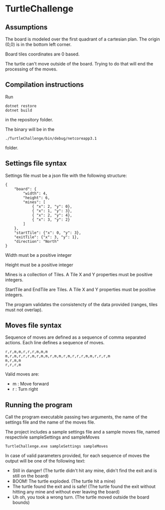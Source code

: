 # TurtleChallenge

## Assumptions
The board is modeled over the first quadrant of a cartesian plan. The origin (0,0) is in the bottom left corner.

Board tiles coordinates are 0 based.

The turtle can't move outside of the board. Trying to do that will end the processing of the moves.

## Compilation instructions
Run
```
dotnet restore
dotnet build
```
in the repository folder.

The binary will be in the 
``` 
./TurtleChallenge/bin/debug/netcoreapp3.1
```
folder.

## Settings file syntax
Settings file must be a json file with the following structure:
```
{
	"board": {
		"width": 4,
		"height": 6,
		"mines": [
			{ "x": 2, "y": 0},
			{ "x": 1, "y": 3},
			{ "x": 2, "y": 4},
			{ "x": 3, "y": 2}
		]
	},
	"startTile": {"x": 0, "y": 3},
	"exitTile": {"x": 3, "y": 1},
	"direction": "North"
}
```
Width must be a positive integer

Height must be a positive integer

Mines is a collection of Tiles. A Tile X and Y properties must be positive integers.

StartTile and EndTile are Tiles. A Tile X and Y properties must be positive integers.

The program validates the consistencty of the data provided (ranges, tiles must not overlap).


## Moves file syntax
Sequence of moves are defined as a sequence of comma separated actions. Each line defines a sequence of moves.
```
r,r,m,m,r,r,r,m,m,m
m,r,m,r,r,r,m,r,m,m,r,m,m,r,m,r,r,r,m,m,r,r,r,m
m,r,m,m
r,r,r,m
```

Valid moves are:
- m : Move forward
- r : Turn right

## Running the program

Call the program executable passing two arguments, the name of the settings file and the name of the moves file.

The project includes a sample settings file and a sample moves file, named respectivle sampleSettings and sampleMoves

```
TurtleChallenge.exe sampleSettings sampleMoves
```

In case of valid parameters provided, for each  sequence of moves the output will be one of the following text:
- Still in danger! (The turtle didn't hit any mine, didn't find the exit and is still on the board)
- BOOM! The turtle exploded. (The turtle hit a mine)
- The turtle found the exit and is safe! (The turtle found the exit without hitting any mine and without ever leaving the board)
- Uh oh, you took a wrong turn. (The turtle moved outside the board bounds)
